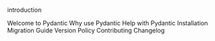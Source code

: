 introduction

Welcome to Pydantic
Why use Pydantic
Help with Pydantic
Installation
Migration Guide
Version Policy
Contributing
Changelog
